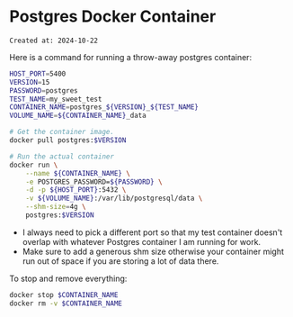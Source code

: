 # Postgres Docker Container

```
Created at: 2024-10-22
```

Here is a command for running a throw-away postgres container:

```sh
HOST_PORT=5400
VERSION=15
PASSWORD=postgres
TEST_NAME=my_sweet_test
CONTAINER_NAME=postgres_${VERSION}_${TEST_NAME}
VOLUME_NAME=${CONTAINER_NAME}_data

# Get the container image.
docker pull postgres:$VERSION

# Run the actual container
docker run \
    --name ${CONTAINER_NAME} \
    -e POSTGRES_PASSWORD=${PASSWORD} \
    -d -p ${HOST_PORT}:5432 \
    -v ${VOLUME_NAME}:/var/lib/postgresql/data \
    --shm-size=4g \
    postgres:$VERSION
```

- I always need to pick a different port so that my test container doesn't
  overlap with whatever Postgres container I am running for work.
- Make sure to add a generous shm size otherwise your container might run out
  of space if you are storing a lot of data there.

To stop and remove everything:

```sh
docker stop $CONTAINER_NAME
docker rm -v $CONTAINER_NAME
```

